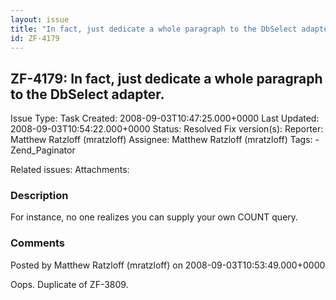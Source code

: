 ```yaml
---
layout: issue
title: "In fact, just dedicate a whole paragraph to the DbSelect adapter."
id: ZF-4179
---
```


ZF-4179: In fact, just dedicate a whole paragraph to the DbSelect adapter.
--------------------------------------------------------------------------

 Issue Type: Task Created: 2008-09-03T10:47:25.000+0000 Last Updated: 2008-09-03T10:54:22.000+0000 Status: Resolved Fix version(s): 
 Reporter:  Matthew Ratzloff (mratzloff)  Assignee:  Matthew Ratzloff (mratzloff)  Tags: - Zend\_Paginator
 
 Related issues: 
 Attachments: 
### Description

For instance, no one realizes you can supply your own COUNT query.

 

 

### Comments

Posted by Matthew Ratzloff (mratzloff) on 2008-09-03T10:53:49.000+0000

Oops. Duplicate of ZF-3809.

 

 